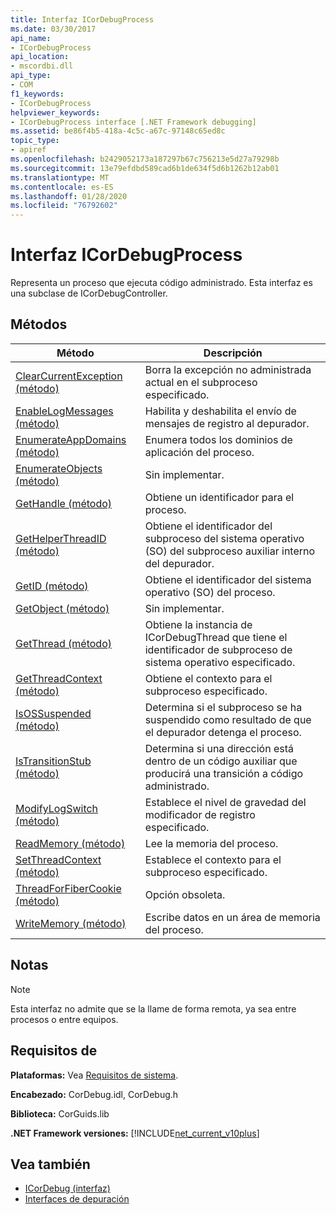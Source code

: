 ```yaml
---
title: Interfaz ICorDebugProcess
ms.date: 03/30/2017
api_name:
- ICorDebugProcess
api_location:
- mscordbi.dll
api_type:
- COM
f1_keywords:
- ICorDebugProcess
helpviewer_keywords:
- ICorDebugProcess interface [.NET Framework debugging]
ms.assetid: be86f4b5-418a-4c5c-a67c-97148c65ed8c
topic_type:
- apiref
ms.openlocfilehash: b2429052173a187297b67c756213e5d27a79298b
ms.sourcegitcommit: 13e79efdbd589cad6b1de634f5d6b1262b12ab01
ms.translationtype: MT
ms.contentlocale: es-ES
ms.lasthandoff: 01/28/2020
ms.locfileid: "76792602"
---
```

# <a name="icordebugprocess-interface"></a>Interfaz ICorDebugProcess
Representa un proceso que ejecuta código administrado. Esta interfaz es una subclase de ICorDebugController.  
  
## <a name="methods"></a>Métodos  
  
|Método|Descripción|  
|------------|-----------------|  
|[ClearCurrentException (método)](icordebugprocess-clearcurrentexception-method.md)|Borra la excepción no administrada actual en el subproceso especificado.|  
|[EnableLogMessages (método)](icordebugprocess-enablelogmessages-method.md)|Habilita y deshabilita el envío de mensajes de registro al depurador.|  
|[EnumerateAppDomains (método)](icordebugprocess-enumerateappdomains-method.md)|Enumera todos los dominios de aplicación del proceso.|  
|[EnumerateObjects (método)](icordebugprocess-enumerateobjects-method.md)|Sin implementar.|  
|[GetHandle (método)](icordebugprocess-gethandle-method.md)|Obtiene un identificador para el proceso.|  
|[GetHelperThreadID (método)](icordebugprocess-gethelperthreadid-method.md)|Obtiene el identificador del subproceso del sistema operativo (SO) del subproceso auxiliar interno del depurador.|  
|[GetID (método)](icordebugprocess-getid-method.md)|Obtiene el identificador del sistema operativo (SO) del proceso.|  
|[GetObject (método)](icordebugprocess-getobject-method.md)|Sin implementar.|  
|[GetThread (método)](icordebugprocess-getthread-method.md)|Obtiene la instancia de ICorDebugThread que tiene el identificador de subproceso de sistema operativo especificado.|  
|[GetThreadContext (método)](icordebugprocess-getthreadcontext-method.md)|Obtiene el contexto para el subproceso especificado.|  
|[IsOSSuspended (método)](icordebugprocess-isossuspended-method.md)|Determina si el subproceso se ha suspendido como resultado de que el depurador detenga el proceso.|  
|[IsTransitionStub (método)](icordebugprocess-istransitionstub-method.md)|Determina si una dirección está dentro de un código auxiliar que producirá una transición a código administrado.|  
|[ModifyLogSwitch (método)](icordebugprocess-modifylogswitch-method.md)|Establece el nivel de gravedad del modificador de registro especificado.|  
|[ReadMemory (método)](icordebugprocess-readmemory-method.md)|Lee la memoria del proceso.|  
|[SetThreadContext (método)](icordebugprocess-setthreadcontext-method.md)|Establece el contexto para el subproceso especificado.|  
|[ThreadForFiberCookie (método)](icordebugprocess-threadforfibercookie-method.md)|Opción obsoleta.|  
|[WriteMemory (método)](icordebugprocess-writememory-method.md)|Escribe datos en un área de memoria del proceso.|  
  
## <a name="remarks"></a>Notas  
  
> [!NOTE]
> Esta interfaz no admite que se la llame de forma remota, ya sea entre procesos o entre equipos.  
  
## <a name="requirements"></a>Requisitos de  
 **Plataformas:** Vea [Requisitos de sistema](../../../../docs/framework/get-started/system-requirements.md).  
  
 **Encabezado:** CorDebug.idl, CorDebug.h  
  
 **Biblioteca:** CorGuids.lib  
  
 **.NET Framework versiones:** [!INCLUDE[net_current_v10plus](../../../../includes/net-current-v10plus-md.md)]  
  
## <a name="see-also"></a>Vea también

- [ICorDebug (interfaz)](icordebug-interface.md)
- [Interfaces de depuración](debugging-interfaces.md)
